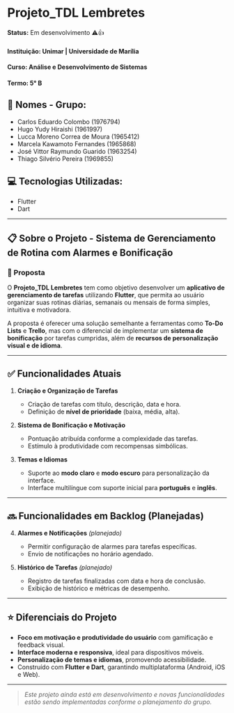 # Projeto_TDL Lembretes  
**Status:** Em desenvolvimento ⚠️👍  

#### **Instituição:** Unimar | Universidade de Marília  
#### **Curso:** Análise e Desenvolvimento de Sistemas  
#### **Termo:** 5° B  

## 👥 Nomes - Grupo:
- Carlos Eduardo Colombo (1976794)  
- Hugo Yudy Hiraishi (1961997)  
- Lucca Moreno Correa de Moura (1965412)  
- Marcela Kawamoto Fernandes (1965868)  
- José Vittor Raymundo Guarido (1963254)  
- Thiago Silvério Pereira (1969855)  

## 💻 Tecnologias Utilizadas:
- Flutter  
- Dart  

---

## 📋 Sobre o Projeto - Sistema de Gerenciamento de Rotina com Alarmes e Bonificação

### 🎯 Proposta

O **Projeto_TDL Lembretes** tem como objetivo desenvolver um **aplicativo de gerenciamento de tarefas** utilizando **Flutter**, que permita ao usuário organizar suas rotinas diárias, semanais ou mensais de forma simples, intuitiva e motivadora.

A proposta é oferecer uma solução semelhante a ferramentas como **To-Do Lists** e **Trello**, mas com o diferencial de implementar um **sistema de bonificação** por tarefas cumpridas, além de **recursos de personalização visual e de idioma**.

---

## ✅ Funcionalidades Atuais

1. **Criação e Organização de Tarefas**  
   - Criação de tarefas com título, descrição, data e hora.  
   - Definição de **nível de prioridade** (baixa, média, alta).  

2. **Sistema de Bonificação e Motivação**  
   - Pontuação atribuída conforme a complexidade das tarefas.   
   - Estímulo à produtividade com recompensas simbólicas.  

3. **Temas e Idiomas**  
   - Suporte ao **modo claro** e **modo escuro** para personalização da interface.  
   - Interface multilíngue com suporte inicial para **português** e **inglês**.  

---

## 🔜 Funcionalidades em Backlog (Planejadas)

4. **Alarmes e Notificações** *(planejado)*  
   - Permitir configuração de alarmes para tarefas específicas.  
   - Envio de notificações no horário agendado.  

5. **Histórico de Tarefas** *(planejado)*  
   - Registro de tarefas finalizadas com data e hora de conclusão.  
   - Exibição de histórico e métricas de desempenho.  

---

## ⭐ Diferenciais do Projeto

- **Foco em motivação e produtividade do usuário** com gamificação e feedback visual.  
- **Interface moderna e responsiva**, ideal para dispositivos móveis.  
- **Personalização de temas e idiomas**, promovendo acessibilidade.  
- Construído com **Flutter e Dart**, garantindo multiplataforma (Android, iOS e Web).  

---

> *Este projeto ainda está em desenvolvimento e novas funcionalidades estão sendo implementadas conforme o planejamento do grupo.*
